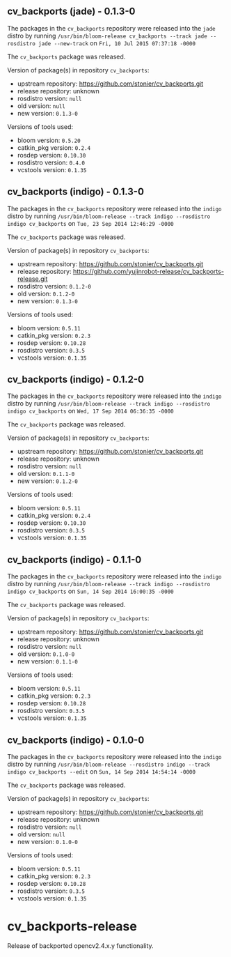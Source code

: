 ## cv_backports (jade) - 0.1.3-0

The packages in the `cv_backports` repository were released into the `jade` distro by running `/usr/bin/bloom-release cv_backports --track jade --rosdistro jade --new-track` on `Fri, 10 Jul 2015 07:37:18 -0000`

The `cv_backports` package was released.

Version of package(s) in repository `cv_backports`:
- upstream repository: https://github.com/stonier/cv_backports.git
- release repository: unknown
- rosdistro version: `null`
- old version: `null`
- new version: `0.1.3-0`

Versions of tools used:
- bloom version: `0.5.20`
- catkin_pkg version: `0.2.4`
- rosdep version: `0.10.30`
- rosdistro version: `0.4.0`
- vcstools version: `0.1.35`


## cv_backports (indigo) - 0.1.3-0

The packages in the `cv_backports` repository were released into the `indigo` distro by running `/usr/bin/bloom-release --track indigo --rosdistro indigo cv_backports` on `Tue, 23 Sep 2014 12:46:29 -0000`

The `cv_backports` package was released.

Version of package(s) in repository `cv_backports`:
- upstream repository: https://github.com/stonier/cv_backports.git
- release repository: https://github.com/yujinrobot-release/cv_backports-release.git
- rosdistro version: `0.1.2-0`
- old version: `0.1.2-0`
- new version: `0.1.3-0`

Versions of tools used:
- bloom version: `0.5.11`
- catkin_pkg version: `0.2.3`
- rosdep version: `0.10.28`
- rosdistro version: `0.3.5`
- vcstools version: `0.1.35`


## cv_backports (indigo) - 0.1.2-0

The packages in the `cv_backports` repository were released into the `indigo` distro by running `/usr/bin/bloom-release --track indigo --rosdistro indigo cv_backports` on `Wed, 17 Sep 2014 06:36:35 -0000`

The `cv_backports` package was released.

Version of package(s) in repository `cv_backports`:
- upstream repository: https://github.com/stonier/cv_backports.git
- release repository: unknown
- rosdistro version: `null`
- old version: `0.1.1-0`
- new version: `0.1.2-0`

Versions of tools used:
- bloom version: `0.5.11`
- catkin_pkg version: `0.2.4`
- rosdep version: `0.10.30`
- rosdistro version: `0.3.5`
- vcstools version: `0.1.35`


## cv_backports (indigo) - 0.1.1-0

The packages in the `cv_backports` repository were released into the `indigo` distro by running `/usr/bin/bloom-release --track indigo --rosdistro indigo cv_backports` on `Sun, 14 Sep 2014 16:00:35 -0000`

The `cv_backports` package was released.

Version of package(s) in repository `cv_backports`:
- upstream repository: https://github.com/stonier/cv_backports.git
- release repository: unknown
- rosdistro version: `null`
- old version: `0.1.0-0`
- new version: `0.1.1-0`

Versions of tools used:
- bloom version: `0.5.11`
- catkin_pkg version: `0.2.3`
- rosdep version: `0.10.28`
- rosdistro version: `0.3.5`
- vcstools version: `0.1.35`


## cv_backports (indigo) - 0.1.0-0

The packages in the `cv_backports` repository were released into the `indigo` distro by running `/usr/bin/bloom-release --rosdistro indigo --track indigo cv_backports --edit` on `Sun, 14 Sep 2014 14:54:14 -0000`

The `cv_backports` package was released.

Version of package(s) in repository `cv_backports`:
- upstream repository: https://github.com/stonier/cv_backports.git
- release repository: unknown
- rosdistro version: `null`
- old version: `null`
- new version: `0.1.0-0`

Versions of tools used:
- bloom version: `0.5.11`
- catkin_pkg version: `0.2.3`
- rosdep version: `0.10.28`
- rosdistro version: `0.3.5`
- vcstools version: `0.1.35`


cv_backports-release
====================

Release of backported opencv2.4.x.y functionality.
